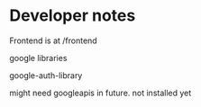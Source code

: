 # Developer notes

Frontend is at
/frontend


google libraries

google-auth-library

might need googleapis in future. not installed yet
